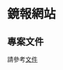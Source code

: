 # 鏡報網站

## 專案文件

請參考[文件](https://paper.dropbox.com/doc/--CQSedGyyR876HQauviz7RGalAg-EI6mpKawXHaRogZ44QgjT)
